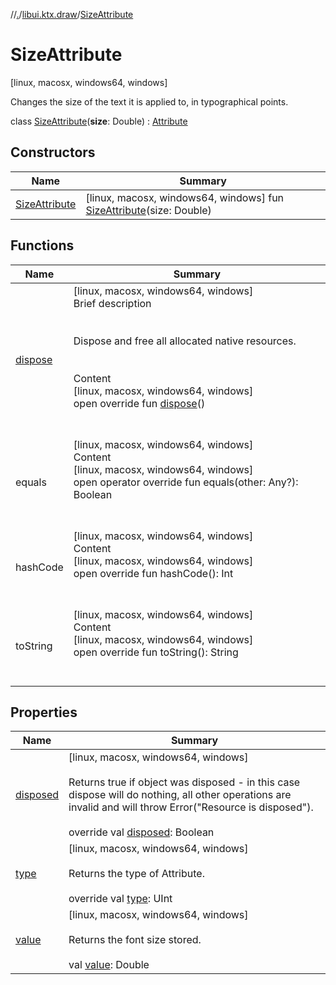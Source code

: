 //[.](../../index.md)/[libui.ktx.draw](../index.md)/[SizeAttribute](index.md)



# SizeAttribute  
 [linux, macosx, windows64, windows] 

Changes the size of the text it is applied to, in typographical points.

  
  
class [SizeAttribute](index.md)(**size**: Double) : [Attribute](../-attribute/index.md)   


## Constructors  
  
|  Name|  Summary| 
|---|---|
| [SizeAttribute](-size-attribute.md)|  [linux, macosx, windows64, windows] fun [SizeAttribute](-size-attribute.md)(size: Double)   <br>


## Functions  
  
|  Name|  Summary| 
|---|---|
| [dispose](../../libui.ktx/-disposable/dispose.md)| [linux, macosx, windows64, windows]  <br>Brief description  <br><br><br>Dispose and free all allocated native resources.<br><br>  <br>Content  <br>[linux, macosx, windows64, windows]  <br>open override fun [dispose](../../libui.ktx/-disposable/dispose.md)()  <br><br><br>
| equals| [linux, macosx, windows64, windows]  <br>Content  <br>[linux, macosx, windows64, windows]  <br>open operator override fun equals(other: Any?): Boolean  <br><br><br>
| hashCode| [linux, macosx, windows64, windows]  <br>Content  <br>[linux, macosx, windows64, windows]  <br>open override fun hashCode(): Int  <br><br><br>
| toString| [linux, macosx, windows64, windows]  <br>Content  <br>[linux, macosx, windows64, windows]  <br>open override fun toString(): String  <br><br><br>


## Properties  
  
|  Name|  Summary| 
|---|---|
| [disposed](index.md#libui.ktx.draw/SizeAttribute/disposed/#/PointingToDeclaration/)|  [linux, macosx, windows64, windows] <br><br>Returns true if object was disposed - in this case dispose will do nothing, all other operations are invalid and will throw Error("Resource is disposed").<br><br>override val [disposed](index.md#libui.ktx.draw/SizeAttribute/disposed/#/PointingToDeclaration/): Boolean   <br>
| [type](index.md#libui.ktx.draw/SizeAttribute/type/#/PointingToDeclaration/)|  [linux, macosx, windows64, windows] <br><br>Returns the type of Attribute.<br><br>override val [type](index.md#libui.ktx.draw/SizeAttribute/type/#/PointingToDeclaration/): UInt   <br>
| [value](index.md#libui.ktx.draw/SizeAttribute/value/#/PointingToDeclaration/)|  [linux, macosx, windows64, windows] <br><br>Returns the font size stored.<br><br>val [value](index.md#libui.ktx.draw/SizeAttribute/value/#/PointingToDeclaration/): Double   <br>

